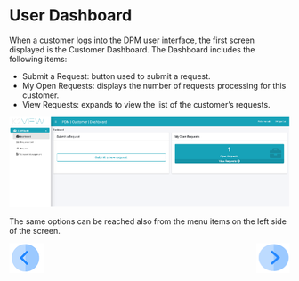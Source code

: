 
# User Dashboard

When a customer logs into the DPM user interface, the first screen displayed is the Customer Dashboard. The Dashboard includes the following items:

- Submit a Request: button used to submit a request.
- My Open Requests: displays the number of requests processing for this customer.
- View Requests: expands to view the list of the customer’s requests.

 ![image](/articles/DPM/images/Figure_36_customer_landing_page.png)

The same options can be reached also from the menu items on the left side of the screen.



[![Previous](/articles/DPM/images/Previous.png)](/articles/DPM/04_Customer_Direct_Requests/01_Customer_Direct_Requests_Overview.md)[<img align="right" width="60" height="54" src="/articles/DPM/images/Next.png">](/articles/DPM/04_Customer_Direct_Requests/03_Customer_Direct_Requests_Submit.md)

